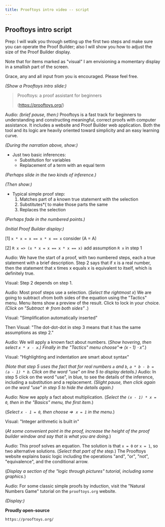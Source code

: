 ```yaml
---
title: Prooftoys intro video -- script
---
```

## Prooftoys intro script

Prep: I will walk you through setting up the first two steps and make sure you can operate the Proof Builder; also I will show you how to adjust the size of the Proof Builder display.

Note that for items marked as "visual" I am envisioning a momentary display in a smallish part of the screen.

Grace, any and all input from you is encouraged. Please feel free.

*(Show a Prooftoys intro slide:)*

> Prooftoys: a proof assistant for beginners
>
>  (https://prooftoys.org/)

Audio: *(brief pause, then:)* Prooftoys is a fast track for beginners to understanding and constructing meaningful, correct proofs with computer assistance. It includes a website and Proof Builder web application. Both the tool and its logic are heavily oriented toward simplicity and an easy learning curve.

*(During the narration above, show:)*

- Just two basic inferences: 
  - Substitution for variables
  - Replacement of a term with an equal term

*(Perhaps slide in the two kinds of inference.)*

*(Then show:)*

- Typical simple proof step:
  1. Matches part of a known true statement with the selection
  1. Substitutes*( to make those parts the same
  1. Replaces the selection

*(Perhaps fade in the numbered points.)*

*(Initial Proof Builder display:)*

[1] `x * x = x == x * x == x` consider (A = A)

[2] `R x => (x * x = x == x * x == x)` add assumption `R x` in step 1

Audio: We have the start of a proof, with two numbered steps, each a true statement with a brief description. Step 2 says that if x is a real number, then the statement that x times x equals x is equivalent to itself, which is definitely true. 

Visual: Step 2 depends on step 1.

Audio: Most proof steps use a selection. (*Select the rightmost x*) We are going to subtract `x`from both sides of the equation using the "Tactics" menu. Menu items show a preview of the result. Click to lock in your choice.*(Click on "Subtract &star; from both sides" .*)

Visual: "Simplification automatically inserted"

Then Visual: "The dot-dot-dot in step 3 means that it has the same assumptions as step 2."

Audio: We will apply a known fact about numbers. (*Show hovering, then select `x * x - x`.) Finally in the "Tactics" menu choose"&rArr; (x - 1) &sdot; x".*)

Visual: "Highlighting and indentation are smart about syntax"

*(Note that step 5 uses the fact that for real numbers `a` and `b`, `a * b - b = (a - 1) * b`. Click on the word "use" on line 5 to display details.)* Audio: In step 5 click on the word "use", in blue, to see the details of the inference, including a substitution and a replacement. *(Slight pause, then click again on the word "use" in step 5 to hide the details again.)*

Audio: Now we apply a fact about multiplication. (*Select the `(x - 1) * x = 0`, then in the "Basics" menu, the first item.*)

(*Select `x - 1 = 0`, then choose &rArr;  `x = 1` in the menu.*)

Visual: "Integer arithmetic is built in"

(*At some convenient point in the proof, increase the height of the proof builder window and say that is what you are doing.*)

Audio: This proof solves an equation. The solution is that `x = 0` or `x = 1`, so two alternative solutions.  (*Select that part of the step.*) The Prooftoys website explains basic logic including the operations "and", "or", "not", "equivalence", and the conditional arrow.

(*Display a section of the "logic through pictures" tutorial, including some graphics.*)

Audio: For some classic simple proofs by induction, visit the "Natural Numbers Game" tutorial on the `prooftoys.org` website.

*(Display:)*

**Proudly open-source**

`https://prooftoys.org/`


